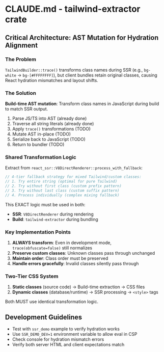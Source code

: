 # CLAUDE.md - tailwind-extractor crate

## Critical Architecture: AST Mutation for Hydration Alignment

### The Problem
`TailwindBuilder::trace()` transforms class names during SSR (e.g., `bg-white` → `bg-[#FFFFFFFF]`), but client bundles retain original classes, causing React hydration mismatches and layout shifts.

### The Solution
**Build-time AST mutation**: Transform class names in JavaScript during build to match SSR output.

1. Parse JS/TS into AST (already done)
2. Traverse all string literals (already done)
3. Apply `trace()` transformations (TODO)
4. Mutate AST in-place (TODO)
5. Serialize back to JavaScript (TODO)
6. Return to bundler (TODO)

### Shared Transformation Logic

Extract from `react_ssr::V8DirectRenderer::process_with_fallback`:

```rust
// 4-tier fallback strategy for mixed Tailwind/custom classes:
// 1. Try entire string (optimal for pure Tailwind)
// 2. Try without first class (custom prefix pattern)
// 3. Try without last class (custom suffix pattern)  
// 4. Process individually (complex mixing fallback)
```

This EXACT logic must be used in both:
- **SSR**: `V8DirectRenderer` during rendering
- **Build**: `tailwind-extractor` during bundling

### Key Implementation Points

1. **ALWAYS transform**: Even in development mode, `trace(obfuscate=false)` still normalizes
2. **Preserve custom classes**: Unknown classes pass through unchanged
3. **Maintain order**: Class order must be preserved
4. **Handle errors gracefully**: Invalid classes silently pass through

### Two-Tier CSS System

1. **Static classes** (source code) → Build-time extraction → CSS files
2. **Dynamic classes** (database/runtime) → SSR processing → `<style>` tags

Both MUST use identical transformation logic.

## Development Guidelines

- Test with `ssr_demo` example to verify hydration works
- Use `SSR_DEMO_DEV=1` environment variable to allow eval in CSP
- Check console for hydration mismatch errors
- Verify both server HTML and client expectations match